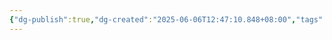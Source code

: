 ```yaml
---
{"dg-publish":true,"dg-created":"2025-06-06T12:47:10.848+08:00","tags":null,"permalink":"/002-知识管理/publish/2025年/5月/可以吗/","dgPassFrontmatter":true}
---
```



